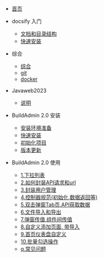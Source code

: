 <!-- docs/_sidebar.md -->

* [首页](/)

* docsify 入门
    * [文档和目录结构](guide/dir/)
    * [快速安装](guide/install/)

* 综合 
    * [综合](other/other.md)
    * [git](other/git.md)
    * [docker](other/docker.md)
* Javaweb2023
    * [说明](/Javaweb2023/README.md)

* BuildAdmin 2.0 安装
    * [安装环境准备](/buildadmin/install/prepare.md)
    * [快速安装](/buildadmin/install/)
    * [初始化项目](/buildadmin/init/)
    * [版本更新](/buildadmin/update/)

* BuildAdmin 2.0 使用
    * [1.下拉列表](/bd2-use/select/)
    * [2.如何封装API请求和url](/bd2-use/api/)
    * [3.封装用户管理](/bd2-use/member/)
    * [4.控制器规范(初始化,数据返回等)](/bd2-use/controller/)
    * [5.双击弹窗Tab页,API获取数据](/bd2-use/scence/tab.md)
    * [6.文件导入和导出](/bd2-use/scence/file.md)
    * [7.弹窗传值,组件间传值](/bd2-use/scence/value.md)
    * [8.自定义添加页面, 带导入](/bd2-use/scence/add.md)
    * [9.首页仪表盘自定义](/bd2-use/scence/index.md)
    * [10.批量勾选操作](/bd2-use/scence/batch_opt.md)
    * [q.常见问题](/bd2-use/question/)

